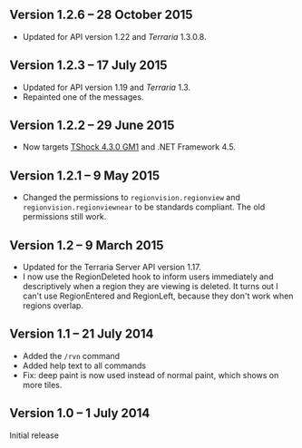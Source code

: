 Version 1.2.6 – 28 October 2015
----------------------------

* Updated for API version 1.22 and _Terraria_ 1.3.0.8.

Version 1.2.3 – 17 July 2015
----------------------------

* Updated for API version 1.19 and _Terraria_ 1.3.
* Repainted one of the messages.

Version 1.2.2 – 29 June 2015
----------------------------

* Now targets [TShock 4.3.0 GM1](https://tshock.co/xf/index.php?threads/tshock-4-3-0-gm-prerelease.3759/) and .NET Framework 4.5.

Version 1.2.1 – 9 May 2015
--------------------------

* Changed the permissions to `regionvision.regionview` and `regionvision.regionviewnear` to be standards compliant. The old permissions still work.

Version 1.2 – 9 March 2015
--------------------------

* Updated for the Terraria Server API version 1.17.
* I now use the RegionDeleted hook to inform users immediately and descriptively when a region they are viewing is deleted. It turns out I can't use RegionEntered and RegionLeft, because they don't work when regions overlap.

Version 1.1 – 21 July 2014
--------------------------

* Added the `/rvn` command
* Added help text to all commands
* Fix: deep paint is now used instead of normal paint, which shows on more tiles.

Version 1.0 – 1 July 2014
-------------------------
Initial release
